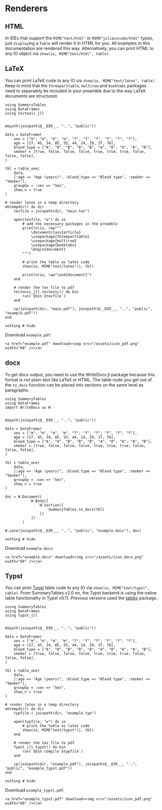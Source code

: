 # Renderers

## HTML

In IDEs that support the `MIME"text/html"` or `MIME"juliavscode/html"` types, just `display`ing a `Table` will render it in HTML for you.
All examples in this documentation are rendered this way.
Alternatively, you can print HTML to any IO object via `show(io, MIME"text/html", table)`.

## LaTeX

You can print LaTeX code to any IO via `show(io, MIME"text/latex", table)`.
Keep in mind that the `threeparttable`, `multirow` and `booktabs` packages need to separately be included in your preamble due to the way LaTeX documents are structured.

```@example
using SummaryTables
using DataFrames
using tectonic_jll


mkpath(joinpath(@__DIR__, "..", "public"))

data = DataFrame(
    sex = ["m", "m", "m", "m", "f", "f", "f", "f", "f", "f"],
    age = [27, 45, 34, 85, 55, 44, 24, 29, 37, 76],
    blood_type = ["A", "0", "B", "B", "B", "A", "0", "A", "A", "B"],
    smoker = [true, false, false, false, true, true, true, false, false, false],
)

tbl = table_one(
    data,
    [:age => "Age (years)", :blood_type => "Blood type", :smoker => "Smoker"],
    groupby = :sex => "Sex",
    show_n = true
)

# render latex in a temp directory
mktempdir() do dir
    texfile = joinpath(dir, "main.tex")

    open(texfile, "w") do io
        # add the necessary packages in the preamble
        println(io, raw"""
            \documentclass{article}
            \usepackage{threeparttable}
            \usepackage{multirow}
            \usepackage{booktabs}
            \begin{document}
        """)

        # print the table as latex code
        show(io, MIME"text/latex"(), tbl)

        println(io, raw"\end{document}")
    end

    # render the tex file to pdf
    tectonic_jll.tectonic() do bin
        run(`$bin $texfile`)
    end

    cp(joinpath(dir, "main.pdf"), joinpath(@__DIR__, "..", "public", "example.pdf"))
end

nothing # hide
```

Download `example.pdf`:

```@raw html
<a href="example.pdf" download><img src="/assets/icon_pdf.png" width="60" /></a>
```

## docx

To get docx output, you need to use the WriteDocx.jl package because this format is not plain-text like LaTeX or HTML.
The table node you get out of the `to_docx` function can be placed into
sections on the same level as paragraphs.

```@example
using SummaryTables
using DataFrames
import WriteDocx as W


mkpath(joinpath(@__DIR__, "..", "public"))

data = DataFrame(
    sex = ["m", "m", "m", "m", "f", "f", "f", "f", "f", "f"],
    age = [27, 45, 34, 85, 55, 44, 24, 29, 37, 76],
    blood_type = ["A", "0", "B", "B", "B", "A", "0", "A", "A", "B"],
    smoker = [true, false, false, false, true, true, true, false, false, false],
)

tbl = table_one(
    data,
    [:age => "Age (years)", :blood_type => "Blood type", :smoker => "Smoker"],
    groupby = :sex => "Sex",
    show_n = true
)

doc = W.Document(
            W.Body([
                W.Section([
                    SummaryTables.to_docx(tbl)
                ])
            ])
        )

W.save(joinpath(@__DIR__, "..", "public", "example.docx"), doc)

nothing # hide
```

Download `example.docx`:

```@raw html
<a href="example.docx" download><img src="/assets/icon_docx.png" width="60" /></a>
```

## Typst

You can print [Typst](https://github.com/typst/typst) table code to any IO via `show(io, MIME"text/typst", table)`.
From SummaryTables v2.0 on, the Typst backend is using the native table functionality in Typst v0.11.
Previous versions used the [tablex](https://github.com/PgBiel/typst-tablex/) package.

```@example
using SummaryTables
using DataFrames
using Typst_jll


mkpath(joinpath(@__DIR__, "..", "public"))

data = DataFrame(
    sex = ["m", "m", "m", "m", "f", "f", "f", "f", "f", "f"],
    age = [27, 45, 34, 85, 55, 44, 24, 29, 37, 76],
    blood_type = ["A", "0", "B", "B", "B", "A", "0", "A", "A", "B"],
    smoker = [true, false, false, false, true, true, true, false, false, false],
)

tbl = table_one(
    data,
    [:age => "Age (years)", :blood_type => "Blood type", :smoker => "Smoker"],
    groupby = :sex => "Sex",
    show_n = true
)

# render latex in a temp directory
mktempdir() do dir
    typfile = joinpath(dir, "example.typ")

    open(typfile, "w") do io
        # print the table as latex code
        show(io, MIME"text/typst"(), tbl)
    end

    # render the tex file to pdf
    Typst_jll.typst() do bin
        run(`$bin compile $typfile`)
    end

    cp(joinpath(dir, "example.pdf"), joinpath(@__DIR__, "..", "public", "example_typst.pdf"))
end

nothing # hide
```

Download `example_typst.pdf`:

```@raw html
<a href="example_typst.pdf" download><img src="/assets/icon_pdf.png" width="60" /></a>
```
